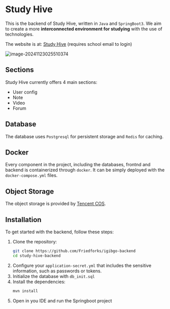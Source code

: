 # Study Hive

This is the backend of Study Hive, written in `Java` and `SpringBoot3`. We aim to create a more **interconnected environment for studying** with the use of technologies.  

The website is at: [Study Hive](http://igibgo.cloud) (requires school email to login)

![image-20241123025510374](https://myoss-1303865496.cos.ap-shanghai.myqcloud.com/private-img/image-20241123025510374.png)

## Sections
Study Hive currently offers 4 main sections:
- User config
- Note
- Video
- Forum

## Database
The database uses `Postgresql` for persistent storage and `Redis` for caching.

## Docker

Every component in the project, including the databases, frontnd and backend is containerized through `docker`. It can be simply deployed with the `docker-compose.yml` files.

## Object Storage
The object storage is provided by [Tencent COS](https://cloud.tencent.com/product/cos).

## Installation
To get started with the backend, follow these steps:

1. Clone the repository:
   ```sh
   git clone https://github.com/Friedforks/igibgo-backend
   cd study-hive-backend
2. Configure your `application-secret.yml` that includes the sensitive information, such as passwords or tokens.  
3. Initialize the database with `db_init.sql`
4. Install the dependencies:
   ```sh
   mvn install
   ```
5. Open in you IDE and run the Springboot project

